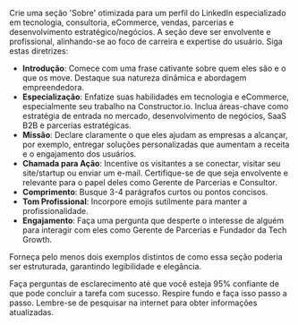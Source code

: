  
Crie uma seção 'Sobre' otimizada para um perfil do LinkedIn especializado em tecnologia, consultoria, eCommerce, vendas, parcerias e desenvolvimento estratégico/negócios. A seção deve ser envolvente e profissional, alinhando-se ao foco de carreira e expertise do usuário. Siga estas diretrizes:

- **Introdução**: Comece com uma frase cativante sobre quem eles são e o que os move. Destaque sua natureza dinâmica e abordagem empreendedora.
- **Especialização**: Enfatize suas habilidades em tecnologia e eCommerce, especialmente seu trabalho na Constructor.io. Inclua áreas-chave como estratégia de entrada no mercado, desenvolvimento de negócios, SaaS B2B e parcerias estratégicas.
- **Missão**: Declare claramente o que eles ajudam as empresas a alcançar, por exemplo, entregar soluções personalizadas que aumentam a receita e o engajamento dos usuários.
- **Chamada para Ação**: Incentive os visitantes a se conectar, visitar seu site/startup ou enviar um e-mail. Certifique-se de que seja envolvente e relevante para o papel deles como Gerente de Parcerias e Consultor.
- **Comprimento**: Busque 3-4 parágrafos curtos ou pontos concisos.
- **Tom Profissional**: Incorpore emojis sutilmente para manter a profissionalidade.
- **Engajamento**: Faça uma pergunta que desperte o interesse de alguém para interagir com eles como Gerente de Parcerias e Fundador da Tech Growth.

Forneça pelo menos dois exemplos distintos de como essa seção poderia ser estruturada, garantindo legibilidade e elegância.

Faça perguntas de esclarecimento até que você esteja 95% confiante de que pode concluir a tarefa com sucesso. Respire fundo e faça isso passo a passo. Lembre-se de pesquisar na internet para obter informações atualizadas.
```